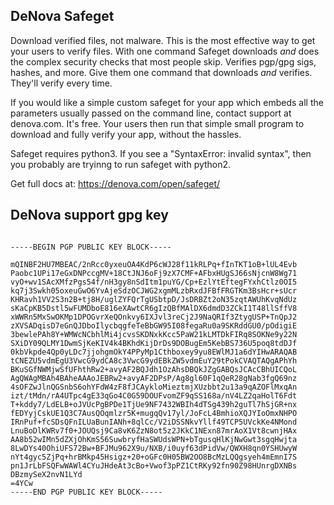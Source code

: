 
DeNova Safeget
--------------

Download verified files, not malware.
This is the most effective way to get your users to verify files.
With one command Safeget downloads <em>and</em>
does the complex security checks that most people skip.
Verifies pgp/gpg sigs, hashes, and more.
Give them one command that downloads <em>and</em> verifies.
They'll verify every time.


If you would like a simple custom safeget for your app which embeds
all the parameters usually passed on the command line, contact
support at denova.com. It's free. Your users then run that simple small
program to download and fully verify your app, without the hassles.

Safeget requires python3. If you see a "SyntaxError: invalid syntax",
then you probably are tryinng to run safeget with python2.

Get full docs at: https://denova.com/open/safeget/


DeNova support gpg key
----------------------

```

-----BEGIN PGP PUBLIC KEY BLOCK-----

mQINBF2HU7MBEAC/2nRcc0yxeuOA4KdP6cWJ28f11kRLPq+fInTKT1oB+lUL4Evb
Paobc1UPi17eGxDNPccgMV+18CtJNJ6oFj9zX7CMF+AFbxHUgSJ66sNjcnW8Wg71
vyO+wv1SAcXMfzPgs54f/nH3gy8nSdItm1puYG/Cp+EzlYtEftegFYxhCtlz0OI5
kq7j3Swkh05oxeuGwO6YvAjeSdzOCJWG2xgmMLzbRxdJFBfFRGTKm3BsHcr+sUcr
KHRavh1VV2S3n2B+tj8H/uglZYFQrTgUSbtpD/JsDRBZt2oN35zqtAWUhKvqNdUz
sKaCpKB5Dstl5wFUMDboE816eXAwtCR6gIzQBfMAlDX6dmdD3ZCkI1T48llSffV8
xWWRn5MxSwOKMp1DPOGvrXeQOnkvy6IXJvl3reCj2J9NaQRIf3ZtygUSP+TnQpJ2
zXVSADqisD7eGnQJDboIlycbqgfeTeBbGW95I08fegaRu0a9SKRddGU0/pOdigiE
3bewlePAh8Y+WMWcNCbhlMi4jcvsSKDNxkKcc5PaW21kLMTDkFIRq8SOKNe9y22N
SXiDY09QLMY1DwmSjKeKIV4k4BKhdKijDrDs9DOBugEm5KebBS736U5poq8tdDJf
0kbVkpde4Qp0yLDc7jjohgmOkY4PPyMp1Cthboxey9yu8EWlMJ1a6dYIHwARAQAB
tCNEZU5vdmEgU3VwcG9ydCA8c3VwcG9ydEBkZW5vdmEuY29tPokCVAQTAQgAPhYh
BKuSGfNWMjwSfUFhthRw2+avyAF2BQJdh1OzAhsDBQkJZgGABQsJCAcCBhUICQoL
AgQWAgMBAh4BAheAAAoJEBRw2+avyAF2DPsP/Ag8gl60F1qQeR28gNab3fgQ69nz
4sOFZwJlnQGSnbS6ohYFdW4zF8fJCAykloMieztmjXUzbbt2u13a9qAZOFlMxqAn
izt/tMdn/rA4UTpc4gE33qGo4C0G59DOUFvomZF9qSS168a/nV4LZ2qaHolT6Fdt
T+kddy7/LdELB+oJVUcPgBPDe1TjUe9NF7432WBIh4dTSg439h2guTl7hSjGR+nx
fEDYyjCskUE1Q3C7AusQOqmlzr5K+mugqQv17yl/JoFcL4BmhioXQJYIoOmxNHPO
IRnPuf+fcSDsQFnILUaBunIANh+8qlCc/V2iDSSNkvYllf49TCP5UVckKe4NMond
LnuBoDlKWRv7f0+JOUQsj9Ca8vK6ZzN8ot5z2JKkC1NExn87mrAoX1Vt8cwnjHAx
AA8b52wIMn5dZXjOhKmS56SuwbryfHaSWUdsWPN+bTgusqHlKjNwGwt3sgqHwjta
8LwDYs40OhiUFS72Bw+BFJMu962X9u/NXB/i0uyf63dPidVw/QWXH8qn0YSHUwyW
nYt4gyc5ZjPq+hrBMkp45Hsigz+20+oGFc0H05BW2OO8BcMzLQQgsyeh4mEmnI7S
pn1JrLbFSQFwWAWl4CYuJHdeAt3cBo+Vwof3pPZ1CtRKy92fn90Z98HUnrgDXNBs
DBzmySeX2nvN1LYd
=4YCw
-----END PGP PUBLIC KEY BLOCK-----

```
